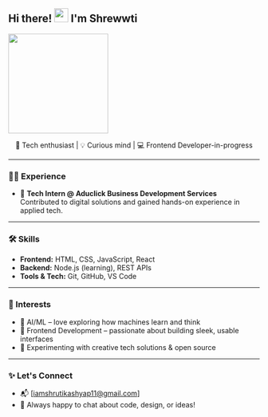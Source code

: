 <h2 align="left">Hi there! <img src="https://media.giphy.com/media/hvRJCLFzcasrR4ia7z/giphy.gif" width="28px"> I'm Shrewwti</h2>

<img src="https://media.giphy.com/media/3ohzdIuqJoo8QdKlnW/giphy.gif" width="200"/>

<p align="center">
  🌟 Tech enthusiast | 💡 Curious mind | 💻 Frontend Developer-in-progress
</p>

---

### 👩‍💼 Experience

- 💼 **Tech Intern @ Aduclick Business Development Services**  
  Contributed to digital solutions and gained hands-on experience in applied tech.

---

### 🛠️ Skills

- **Frontend:** HTML, CSS, JavaScript, React  
- **Backend:** Node.js (learning), REST APIs  
- **Tools & Tech:** Git, GitHub, VS Code

---

### 🎯 Interests

- 🤖 AI/ML – love exploring how machines learn and think  
- 🎨 Frontend Development – passionate about building sleek, usable interfaces  
- 🧪 Experimenting with creative tech solutions & open source

---

### ✨ Let's Connect

- 📬 [iamshrutikashyap11@gmail.com]
- 💬 Always happy to chat about code, design, or ideas!
